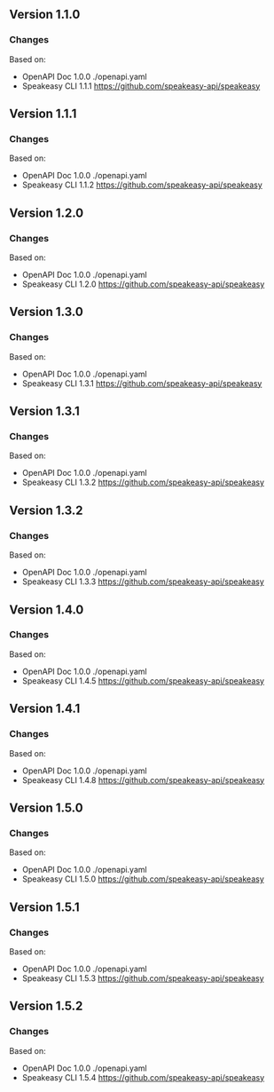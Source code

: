 

## Version 1.1.0
### Changes
Based on:
- OpenAPI Doc 1.0.0 ./openapi.yaml
- Speakeasy CLI 1.1.1 https://github.com/speakeasy-api/speakeasy

## Version 1.1.1
### Changes
Based on:
- OpenAPI Doc 1.0.0 ./openapi.yaml
- Speakeasy CLI 1.1.2 https://github.com/speakeasy-api/speakeasy

## Version 1.2.0
### Changes
Based on:
- OpenAPI Doc 1.0.0 ./openapi.yaml
- Speakeasy CLI 1.2.0 https://github.com/speakeasy-api/speakeasy

## Version 1.3.0
### Changes
Based on:
- OpenAPI Doc 1.0.0 ./openapi.yaml
- Speakeasy CLI 1.3.1 https://github.com/speakeasy-api/speakeasy

## Version 1.3.1
### Changes
Based on:
- OpenAPI Doc 1.0.0 ./openapi.yaml
- Speakeasy CLI 1.3.2 https://github.com/speakeasy-api/speakeasy

## Version 1.3.2
### Changes
Based on:
- OpenAPI Doc 1.0.0 ./openapi.yaml
- Speakeasy CLI 1.3.3 https://github.com/speakeasy-api/speakeasy

## Version 1.4.0
### Changes
Based on:
- OpenAPI Doc 1.0.0 ./openapi.yaml
- Speakeasy CLI 1.4.5 https://github.com/speakeasy-api/speakeasy

## Version 1.4.1
### Changes
Based on:
- OpenAPI Doc 1.0.0 ./openapi.yaml
- Speakeasy CLI 1.4.8 https://github.com/speakeasy-api/speakeasy

## Version 1.5.0
### Changes
Based on:
- OpenAPI Doc 1.0.0 ./openapi.yaml
- Speakeasy CLI 1.5.0 https://github.com/speakeasy-api/speakeasy

## Version 1.5.1
### Changes
Based on:
- OpenAPI Doc 1.0.0 ./openapi.yaml
- Speakeasy CLI 1.5.3 https://github.com/speakeasy-api/speakeasy

## Version 1.5.2
### Changes
Based on:
- OpenAPI Doc 1.0.0 ./openapi.yaml
- Speakeasy CLI 1.5.4 https://github.com/speakeasy-api/speakeasy